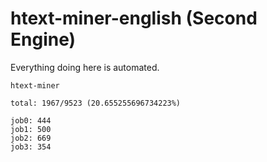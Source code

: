 # htext-miner-english (Second Engine)

Everything doing here is automated.

```
htext-miner

total: 1967/9523 (20.655255696734223%)

job0: 444
job1: 500
job2: 669
job3: 354
```